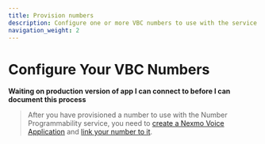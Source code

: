 ```yaml
---
title: Provision numbers
description: Configure one or more VBC numbers to use with the service.
navigation_weight: 2
---
```


# Configure Your VBC Numbers

**Waiting on production version of app I can connect to before I can document this process**

> After you have provisioned a number to use with the Number Programmability service, you need to [create a Nexmo Voice Application](/vonage-business-cloud/number-programmability/guides/create-voice-application) and [link your number to it](/vonage-business-cloud/number-programmability/guides/link-vbc-numbers).
